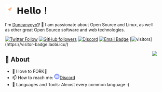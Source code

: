 # <a href="https://github.com/duncanyoyo1"><img src="https://raw.githubusercontent.com/duncanyoyo1/duncanyoyo1/main/assets/icon.svg" width="32px"></a> 𝗛𝗲𝗹𝗹𝗼！ 
I'm [Duncanyoyo1](https://github.com/duncanyoyo1?tab=repositories)! 👋 I am passionate about Open Source and Linux, as well as other great Open Source software and web technologies.


[![Twitter Follow](https://img.shields.io/twitter/follow/duncanyoyo1?label=Follow%20on%20Twitter&style=social)](https://twitter.com/duncanyoyo1)
[![GitHub followers](https://img.shields.io/github/followers/duncanyoyo1?label=Follow%20on%20GitHub&style=social)](https://github.com/duncanyoyo1)
[![Discord](https://img.shields.io/discord/456953264857153536?label=%20&logo=Discord&style=social)](https://discord.gg/ejuice)
[![Email Badge](https://img.shields.io/badge/-Email-c14438?style=social&logo=gmail&link=mailto:duncanyoyo1@gmail.com)](mailto:duncanyoyo1@gmail.com)
[![visitors]([https://visitor-badge.laobi.icu/badge?page_id=duncanyoyo1](https://img.shields.io/github/followers/duncanyoyo1?style=social))](https://visitor-badge.laobi.icu/)

<img align="right" src="https://github-readme-stats.vercel.app/api?username=duncanyoyo1&show_icons=true&hide_border=true&theme=tokyonight">

## 🧐 About

- 🙇 I love to FORK🍴
- 📫 How to reach me: <a href="https://discordapp.com/users/281308567695261707"><img src="https://raw.githubusercontent.com/duncanyoyo1/duncanyoyo1/master/assets/discord-round.svg" width="18px">Discord</a>
- 🌱 Languages and Tools: Almost every common language :)
